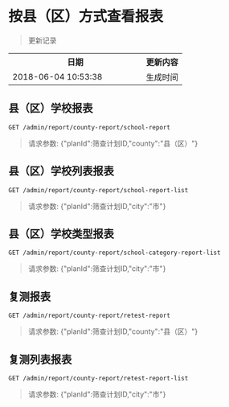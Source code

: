 # 按县（区）方式查看报表

> 更新记录

<table>
    <tr>
        <th style="width:250px;">日期</th>
        <th>更新内容</th>
    </tr>
    <tr>
        <td>2018-06-04 10:53:38</td>
        <td>生成时间</td>
    </tr>
</table>

## 县（区）学校报表

```
GET /admin/report/county-report/school-report
```

> 请求参数: {"planId":筛查计划ID,"county":"县（区）"}

## 县（区）学校列表报表

```
GET /admin/report/county-report/school-report-list
```

> 请求参数: {"planId":筛查计划ID,"city":"市"}

## 县（区）学校类型报表

```
GET /admin/report/county-report/school-category-report-list
```

> 请求参数: {"planId":筛查计划ID,"city":"市"}

## 复测报表

```
GET /admin/report/county-report/retest-report
```

> 请求参数: {"planId":筛查计划ID,"county":"县（区）"}

## 复测列表报表

```
GET /admin/report/county-report/retest-report-list
```

> 请求参数: {"planId":筛查计划ID,"city":"市"}